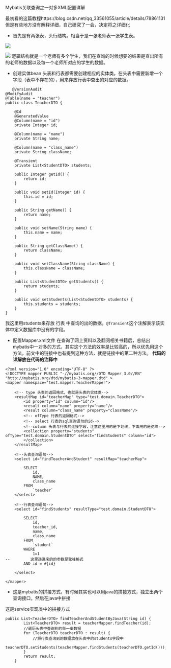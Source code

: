 Mybatis关联查询之一对多XML配置详解

最初看的这篇教程https://blog.csdn.net/qq_33561055/article/details/78861131
但是有些地方没有解释详细，自己研究了一会，决定将之详细化

- 首先是有两张表，头行结构。相当于是一张老师表一张学生表。

![](/Mybatis关联查询之一对多XML配置详解/20181102032513291.png)

![](/Mybatis关联查询之一对多XML配置详解/20181102033056030.png)
逻辑结构就是一个老师有多个学生，我们在查询的时候想要的结果是查出所有的老师的数据以及每一个老师所对应的学生的数据。

- 创建实体bean
头表和行表都需要创建相应的实体类。在头表中需要新增一个字段（表中不存在的），用来存放行表中查出的对应的数据。

```
   @VersionAudit
@ModifyAudit
@Table(name = "teacher")
public class TeacherDTO {

    @Id
    @GeneratedValue
    @Column(name = "id")
    private Integer id;

    @Column(name = "name")
    private String name;

    @Column(name = "class_name")
    private String className;

    @Transient
    private List<StudentDTO> students;

    public Integer getId() {
        return id;
    }

    public void setId(Integer id) {
        this.id = id;
    }

    public String getName() {
        return name;
    }

    public void setName(String name) {
        this.name = name;
    }

    public String getClassName() {
        return className;
    }

    public void setClassName(String className) {
        this.className = className;
    }

    public List<StudentDTO> getStudents() {
        return students;
    }

    public void setStudents(List<StudentDTO> students) {
        this.students = students;
    }
}

```

我这里用students来存放 行表 中查询的出的数据。`@Transient`这个注解表示该实体中定义数据库中没有的字段。

-  配置Mapper.xml文件
在查询了网上资料以及翻阅相关书籍后，总结出mybatis中一对多的方式，其实这个方法的效率是比较高的，所以优先用这个方法，前文中的链接中也有提到这种方法，就是链接中的第二种方法。
**代码的详解放在代码的注释中**

```
<?xml version="1.0" encoding="UTF-8" ?>
<!DOCTYPE mapper PUBLIC "-//mybatis.org//DTD Mapper 3.0//EN" "http://mybatis.org/dtd/mybatis-3-mapper.dtd" >
<mapper namespace="test.mapper.TeacherMapper">

    <!-- type 头表的返回格式，也就是头表的实体类-->
    <resultMap id="teacherMap" type="test.domain.TeacherDTO">
        <id property="id" column="id"/>
        <result column="name" property="name"/>
        <result column="class_name" property="className"/>
        <!-- ofType 行表的返回格式-->
        <!-- select 行表的sql查询语句的id-->
        <!--column 头表与行表的连接字段，注意这里用的是下划线，下面用的是驼峰-->
        <collection property="students" ofType="test.domain.StudentDTO" select="findStudents" column="id">
        </collection>
    </resultMap>

    <!--头表查询语句-->
    <select id="findTeacherAndStudent" resultMap="teacherMap">

        SELECT
            id,
            NAME,
            class_name
        FROM
            `teacher`
    </select>

    <!--行表查询语句-->
    <select id="findStudents" resultType="test.domain.StudentDTO">

        SELECT
            id,
            teacher_id,
            name,
            class_name
        FROM
            `student`
        WHERE
            1=1
--         这里递进来的的参数是驼峰格式
        AND id = #{id}

    </select>

</mapper>
```

- 这是mybatis的拼接方式，有时候其实也可以用java的拼接方式，独立出两个查询接口，然后在java中拼接

这是service实现类中的拼接方式

```
public List<TeacherDTO> findTeacherAndStudentByJava(String id) {
        List<TeacherDTO> result = teacherMapper.findTeacher(id);
        //遍历头表中查询到的每一条数据
        for (TeacherDTO teacherDTO : result) {
            //将行表查询到的数据放在头表中的students字段中
            teacherDTO.setStudents(teacherMapper.findStudents(teacherDTO.getId()));
        }
        return result;
    }
```
